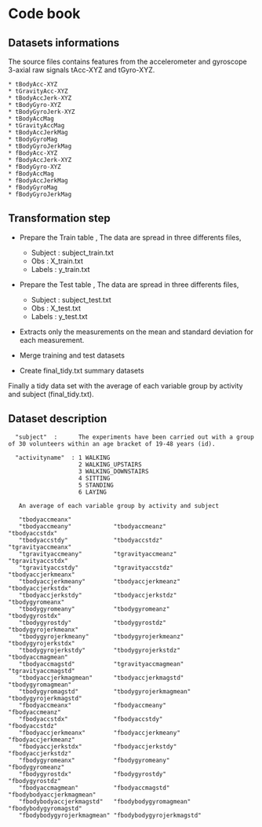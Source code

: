 # Code book

## Datasets informations
The source files contains features from the accelerometer and gyroscope 3-axial raw signals tAcc-XYZ and tGyro-XYZ.

	* tBodyAcc-XYZ
	* tGravityAcc-XYZ
	* tBodyAccJerk-XYZ
	* tBodyGyro-XYZ
	* tBodyGyroJerk-XYZ
	* tBodyAccMag
	* tGravityAccMag
	* tBodyAccJerkMag
	* tBodyGyroMag
	* tBodyGyroJerkMag
	* fBodyAcc-XYZ
	* fBodyAccJerk-XYZ
	* fBodyGyro-XYZ
	* fBodyAccMag
	* fBodyAccJerkMag
	* fBodyGyroMag
	* fBodyGyroJerkMag
	   
## Transformation step 

* Prepare the Train table , The data are spread in three differents files, 
	* Subject : subject_train.txt
	* Obs     : X_train.txt
	* Labels  : y_train.txt

* Prepare the Test table , The data are spread in three differents files, 
	* Subject : subject_test.txt
	* Obs     : X_test.txt
	* Labels  : y_test.txt

* Extracts only the measurements on the mean and standard deviation for each measurement.

* Merge training and test datasets

* Create final_tidy.txt summary datasets 


Finally a tidy data set with the average of each variable group by activity and subject (final_tidy.txt).


## Dataset description
 
      "subject"  :      The experiments have been carried out with a group of 30 volunteers within an age bracket of 19-48 years (id).
	  
      "activityname"  : 1 WALKING
						2 WALKING_UPSTAIRS
						3 WALKING_DOWNSTAIRS
						4 SITTING
						5 STANDING
						6 LAYING
            
	   An average of each variable group by activity and subject
	 
       "tbodyaccmeanx"           
       "tbodyaccmeany"            "tbodyaccmeanz"            "tbodyaccstdx"            
       "tbodyaccstdy"             "tbodyaccstdz"             "tgravityaccmeanx"        
       "tgravityaccmeany"         "tgravityaccmeanz"         "tgravityaccstdx"         
       "tgravityaccstdy"          "tgravityaccstdz"          "tbodyaccjerkmeanx"       
       "tbodyaccjerkmeany"        "tbodyaccjerkmeanz"        "tbodyaccjerkstdx"        
       "tbodyaccjerkstdy"         "tbodyaccjerkstdz"         "tbodygyromeanx"          
       "tbodygyromeany"           "tbodygyromeanz"           "tbodygyrostdx"           
       "tbodygyrostdy"            "tbodygyrostdz"            "tbodygyrojerkmeanx"      
       "tbodygyrojerkmeany"       "tbodygyrojerkmeanz"       "tbodygyrojerkstdx"       
       "tbodygyrojerkstdy"        "tbodygyrojerkstdz"        "tbodyaccmagmean"         
       "tbodyaccmagstd"           "tgravityaccmagmean"       "tgravityaccmagstd"       
       "tbodyaccjerkmagmean"      "tbodyaccjerkmagstd"       "tbodygyromagmean"        
       "tbodygyromagstd"          "tbodygyrojerkmagmean"     "tbodygyrojerkmagstd"     
       "fbodyaccmeanx"            "fbodyaccmeany"            "fbodyaccmeanz"           
       "fbodyaccstdx"             "fbodyaccstdy"             "fbodyaccstdz"            
       "fbodyaccjerkmeanx"        "fbodyaccjerkmeany"        "fbodyaccjerkmeanz"       
       "fbodyaccjerkstdx"         "fbodyaccjerkstdy"         "fbodyaccjerkstdz"        
       "fbodygyromeanx"           "fbodygyromeany"           "fbodygyromeanz"          
       "fbodygyrostdx"            "fbodygyrostdy"            "fbodygyrostdz"           
       "fbodyaccmagmean"          "fbodyaccmagstd"           "fbodybodyaccjerkmagmean" 
       "fbodybodyaccjerkmagstd"   "fbodybodygyromagmean"     "fbodybodygyromagstd"     
       "fbodybodygyrojerkmagmean" "fbodybodygyrojerkmagstd" 

	   